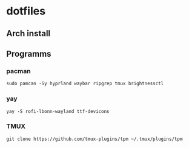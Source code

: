 # dotfiles
## Arch install

## Programms 
### pacman 
```
sudo pamcan -Sy hyprland waybar ripgrep tmux brightnessctl
```
### yay
```
yay -S rofi-lbonn-wayland ttf-devicons
```

### TMUX 
```
git clone https://github.com/tmux-plugins/tpm ~/.tmux/plugins/tpm
```
